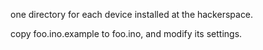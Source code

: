 one directory for each device installed at the hackerspace.

copy foo.ino.example to foo.ino, and modify its settings.
